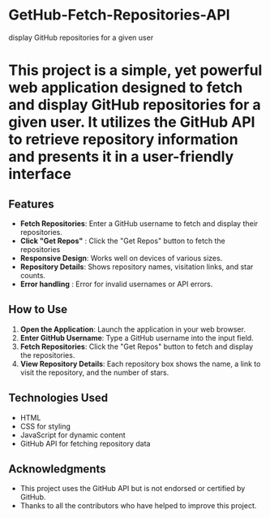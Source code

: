 # GetHub-Fetch-Repositories-API
display GitHub repositories for a given user

# This project is a simple, yet powerful web application designed to fetch and display GitHub repositories for a given user. It utilizes the GitHub API to retrieve repository information and presents it in a user-friendly interface

## Features

- **Fetch Repositories**: Enter a GitHub username to fetch and display their repositories.
- **Click "Get Repos"** : Click the "Get Repos" button to fetch the repositories
- **Responsive Design**: Works well on devices of various sizes.
- **Repository Details**: Shows repository names, visitation links, and star counts.
- **Error handling** : Error for invalid usernames or API errors.

## How to Use

1. **Open the Application**: Launch the application in your web browser.
2. **Enter GitHub Username**: Type a GitHub username into the input field.
3. **Fetch Repositories**: Click the "Get Repos" button to fetch and display the repositories.
4. **View Repository Details**: Each repository box shows the name, a link to visit the repository, and the number of stars.

## Technologies Used

- HTML
- CSS for styling
- JavaScript for dynamic content
- GitHub API for fetching repository data

## Acknowledgments

- This project uses the GitHub API but is not endorsed or certified by GitHub.
- Thanks to all the contributors who have helped to improve this project.
